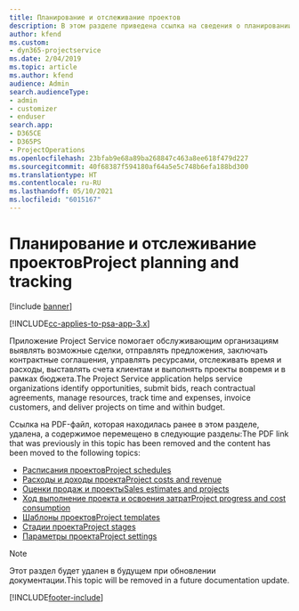 ```yaml
---
title: Планирование и отслеживание проектов
description: В этом разделе приведена ссылка на сведения о планировании и отслеживании в Project Service Automation.
author: kfend
ms.custom:
- dyn365-projectservice
ms.date: 2/04/2019
ms.topic: article
ms.author: kfend
audience: Admin
search.audienceType:
- admin
- customizer
- enduser
search.app:
- D365CE
- D365PS
- ProjectOperations
ms.openlocfilehash: 23bfab9e68a89ba268847c463a8ee618f479d227
ms.sourcegitcommit: 40f68387f594180af64a5e5c748b6efa188bd300
ms.translationtype: HT
ms.contentlocale: ru-RU
ms.lasthandoff: 05/10/2021
ms.locfileid: "6015167"
---
```

# <a name="project-planning-and-tracking"></a><span data-ttu-id="168bd-103">Планирование и отслеживание проектов</span><span class="sxs-lookup"><span data-stu-id="168bd-103">Project planning and tracking</span></span>

[!include [banner](../../includes/psa-now-project-operations.md)]

[!INCLUDE[cc-applies-to-psa-app-3.x](../../includes/cc-applies-to-psa-app-3x.md)]

<span data-ttu-id="168bd-104">Приложение Project Service помогает обслуживающим организациям выявлять возможные сделки, отправлять предложения, заключать контрактные соглашения, управлять ресурсами, отслеживать время и расходы, выставлять счета клиентам и выполнять проекты вовремя и в рамках бюджета.</span><span class="sxs-lookup"><span data-stu-id="168bd-104">The Project Service application helps service organizations identify opportunities, submit bids, reach contractual agreements, manage resources, track time and expenses, invoice customers, and deliver projects on time and within budget.</span></span> 

<span data-ttu-id="168bd-105">Ссылка на PDF-файл, которая находилась ранее в этом разделе, удалена, а содержимое перемещено в следующие разделы:</span><span class="sxs-lookup"><span data-stu-id="168bd-105">The PDF link that was previously in this topic has been removed and the content has been moved to the following topics:</span></span>

- [<span data-ttu-id="168bd-106">Расписания проектов</span><span class="sxs-lookup"><span data-stu-id="168bd-106">Project schedules</span></span>](../project-creating.md)
- [<span data-ttu-id="168bd-107">Расходы и доходы проекта</span><span class="sxs-lookup"><span data-stu-id="168bd-107">Project costs and revenue</span></span>](../project-estimating.md)
- [<span data-ttu-id="168bd-108">Оценки продаж и проекты</span><span class="sxs-lookup"><span data-stu-id="168bd-108">Sales estimates and projects</span></span>](../project-leveraging.md)
- [<span data-ttu-id="168bd-109">Ход выполнение проекта и освоения затрат</span><span class="sxs-lookup"><span data-stu-id="168bd-109">Project progress and cost consumption</span></span>](../project-tracking.md)
- [<span data-ttu-id="168bd-110">Шаблоны проектов</span><span class="sxs-lookup"><span data-stu-id="168bd-110">Project templates</span></span>](../project-templates.md)
- [<span data-ttu-id="168bd-111">Стадии проекта</span><span class="sxs-lookup"><span data-stu-id="168bd-111">Project stages</span></span>](../project-stages.md)
- [<span data-ttu-id="168bd-112">Параметры проекта</span><span class="sxs-lookup"><span data-stu-id="168bd-112">Project settings</span></span>](../project-settings.md)

> [!NOTE]
> <span data-ttu-id="168bd-113">Этот раздел будет удален в будущем при обновлении документации.</span><span class="sxs-lookup"><span data-stu-id="168bd-113">This topic will be removed in a future documentation update.</span></span> 


[!INCLUDE[footer-include](../../includes/footer-banner.md)]